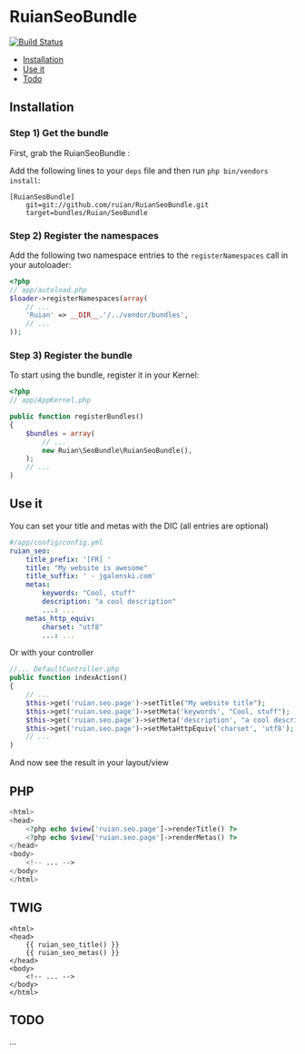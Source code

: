 RuianSeoBundle
===================
[![Build Status](https://secure.travis-ci.org/ruian/RuianSeoBundle.png)](http://travis-ci.org/ruian/RuianSeoBundle)


* [Installation](#installation)
* [Use it](#use)
* [Todo](#todo)

<a name="installation"></a>

## Installation

### Step 1) Get the bundle

First, grab the RuianSeoBundle :

Add the following lines to your  `deps` file and then run `php bin/vendors
install`:

```
[RuianSeoBundle]
    git=git://github.com/ruian/RuianSeoBundle.git
    target=bundles/Ruian/SeoBundle
```

### Step 2) Register the namespaces

Add the following two namespace entries to the `registerNamespaces` call
in your autoloader:

``` php
<?php
// app/autoload.php
$loader->registerNamespaces(array(
    // ...
    'Ruian' => __DIR__.'/../vendor/bundles',
    // ...
));
```

### Step 3) Register the bundle

To start using the bundle, register it in your Kernel:

``` php
<?php
// app/AppKernel.php

public function registerBundles()
{
    $bundles = array(
        // ...
        new Ruian\SeoBundle\RuianSeoBundle(),
    );
    // ...
)
```

<a name="use"></a>
## Use it

You can set your title and metas with the DIC (all entries are optional)

``` yaml
#/app/config/config.yml
ruian_seo:
    title_prefix: '[FR] '
    title: "My website is awesome"
    title_suffix: ' - jgalenski.com'
    metas:
        keywords: "Cool, stuff"
        description: "a cool description"
        ...: ...
    metas_http_equiv:
        charset: "utf8"
        ...: ...
```

Or with your controller

``` php
//... DefaultController.php
public function indexAction()
{
    // ...
    $this->get('ruian.seo.page')->setTitle("My website title");
    $this->get('ruian.seo.page')->setMeta('keywords', "Cool, stuff");
    $this->get('ruian.seo.page')->setMeta('description', "a cool description");
    $this->get('ruian.seo.page')->setMetaHttpEquiv('charset', 'utf8');
    // ...
)
```

And now see the result in your layout/view

## PHP

``` php
<html>
<head>
    <?php echo $view['ruian.seo.page']->renderTitle() ?>
    <?php echo $view['ruian.seo.page']->renderMetas() ?>
</head>
<body>
    <!-- ... -->
</body>
</html>
```
## TWIG

``` twig
<html>
<head>
    {{ ruian_seo_title() }}
    {{ ruian_seo_metas() }}
</head>
<body>
    <!-- ... -->
</body>
</html>
```



<a name="todo"></a>
## TODO
...
